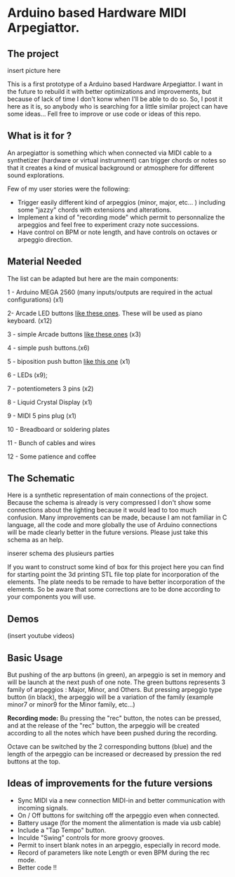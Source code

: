 
# Arduino based Hardware MIDI Arpegiattor.

## The project

insert picture here

This is a first prototype of a Arduino based Hardware Arpegiattor. I want in the future to rebuild it with better optimizations and improvements, but because of lack of time I don't konw when I'll be able to do so. So, I post it here as it is, so anybody who is searching for a little similar project can have some ideas... Fell free to improve or use code or ideas of this repo.

## What is it for ?

An arpegiattor is something which when connected via MIDI cable to a synthetizer (hardware or virtual instrumnent) can trigger chords or notes so that it creates a kind of musical background or atmosphere for different sound explorations.

Few of my user stories were the following:
  - Trigger easily different kind of arpeggios (minor, major, etc... ) including some "jazzy" chords with extensions and alterations.
  - Implement a kind of "recording mode" which permit to personnalize the arpeggios and feel free to experiment crazy note successions.
  - Have control on BPM or note length, and have controls on octaves or arpeggio direction.

## Material Needed

The list can be adapted but here are the main components:

  1 - Arduino MEGA 2560 (many inputs/outputs are required in the actual configurations) (x1)
  
  2- Arcade LED buttons [like these ones](https://boutique.semageek.com/en/1047-mini-arcade-led-button-24mm-red-transparent.html). These will be used as piano keyboard. (x12)
  
  3 - simple Arcade buttons [like these ones](https://boutique.semageek.com/fr/258-bouton-arcade-jaune.html?search_query=arcade&results=29) (x3)

  4 - simple push buttons.(x6)

  5 - biposition push button [like this one](https://boutique.semageek.com/fr/1056-bouton-poussoir-lumineux-16mm-vert.html?search_query=bouton&results=197) (x1)

  6 - LEDs (x9);

  7 - potentiometers 3 pins (x2)

  8 - Liquid Crystal Display (x1)

  9 - MIDI 5 pins plug (x1)

  10 - Breadboard or soldering plates

  11 - Bunch of cables and wires

  12 - Some patience and coffee


## The Schematic

Here is a synthetic representation of main connections of the project.
Because the schema is already is very compressed I don't show some connections about the lighting because it would lead to too much confusion. Many improvements can be made, because I am not familiar in C language, all the code and more globally the use of Arduino connections will be made clearly better in the future versions. Please just take this schema as an help.



inserer schema des plusieurs parties



If you want to construct some kind of box for this project here you can find for starting point the 3d printing STL file top plate for incorporation of the elements.
The plate needs to be remade to have better incorporation of the elements. So be aware that some corrections are to be done according to your components you will use.




## Demos

(insert youtube videos)

## Basic Usage

But pushing of the arp buttons (in green), an arpeggio is set in memory and will be launch at the next push of one note. The green buttons represents 3 family of arpeggios : Major, Minor, and Others.
But pressing arpeggio type button (in black), the arpeggio will be a variation of the family (example minor7 or minor9 for the Minor family, etc...)

**Recording mode:**
Bu pressing the "rec" button, the notes can be pressed, and at the release of the "rec" button, the arpeggio will be created according to all the notes which have been pushed during the recording.

Octave can be switched by the 2 corresponding buttons (blue) and the length of the arpeggio can be increased or decreased by pression the red buttons at the top.



## Ideas of improvements for the future versions

- Sync MIDI via a new connection MIDI-in and better communication with incoming signals.
- On / Off buttons for switching off the arpeggio even when connected.
- Battery usage (for the moment the alimentation is made via usb cable)
- Include a "Tap Tempo" button.
- Inculde "Swing" controls for more groovy grooves.
- Permit to insert blank notes in an arpeggio, especially in record mode.
- Record of parameters like note Length or even BPM during the rec mode.
- Better code !!
